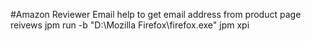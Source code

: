 #Amazon Reviewer Email
help to get email address from product page reivews
jpm run -b "D:\Mozilla Firefox\firefox.exe"
jpm xpi